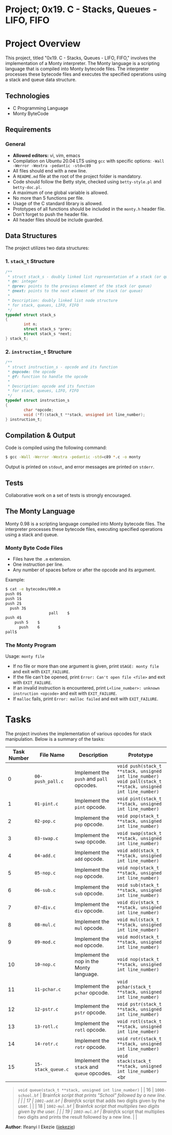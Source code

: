 # Project; 0x19. C - Stacks, Queues - LIFO, FIFO

# Project Overview
This project, titled "0x19. C - Stacks, Queues - LIFO, FIFO," involves the implementation of a Monty interpreter. The Monty language is a scripting language that is compiled into Monty bytecode files. The interpreter processes these bytecode files and executes the specified operations using a stack and queue data structure.

## Technologies
- C Programming Language
- Monty ByteCode

## Requirements

### General

- **Allowed editors:** vi, vim, emacs
- Compilation on Ubuntu 20.04 LTS using `gcc` with specific options: `-Wall -Werror -Wextra -pedantic -std=c89`
- All files should end with a new line.
- A `README.md` file at the root of the project folder is mandatory.
- Code should follow the Betty style, checked using `betty-style.pl` and `betty-doc.pl`.
- A maximum of one global variable is allowed.
- No more than 5 functions per file.
- Usage of the C standard library is allowed.
- Prototypes of all functions should be included in the `monty.h` header file.
- Don't forget to push the header file.
- All header files should be include guarded.



## Data Structures
The project utilizes two data structures:

### 1. `stack_t` Structure

```c
/**
 * struct stack_s - doubly linked list representation of a stack (or queue)
 * @n: integer
 * @prev: points to the previous element of the stack (or queue)
 * @next: points to the next element of the stack (or queue)
 *
 * Description: doubly linked list node structure
 * for stack, queues, LIFO, FIFO
 */
typedef struct stack_s
{
        int n;
        struct stack_s *prev;
        struct stack_s *next;
} stack_t;
```

### 2. `instruction_t` Structure
```c
/**
 * struct instruction_s - opcode and its function
 * @opcode: the opcode
 * @f: function to handle the opcode
 *
 * Description: opcode and its function
 * for stack, queues, LIFO, FIFO
 */
typedef struct instruction_s
{
        char *opcode;
        void (*f)(stack_t **stack, unsigned int line_number);
} instruction_t;
```

## Compilation & Output
Code is compiled using the following command:

```bash
$ gcc -Wall -Werror -Wextra -pedantic -std=c89 *.c -o monty
```

Output is printed on `stdout`, and error messages are printed on `stderr`.

## Tests
Collaborative work on a set of tests is strongly encouraged.

## The Monty Language
Monty 0.98 is a scripting language compiled into Monty bytecode files. The interpreter processes these bytecode files, executing specified operations using a stack and queue.

### Monty Byte Code Files
- Files have the `.m` extension.
- One instruction per line.
- Any number of spaces before or after the opcode and its argument.

Example:
```bash
$ cat -e bytecodes/000.m
push 0$
push 1$
push 2$
  push 3$
                   pall    $
push 4$
    push 5    $
      push    6        $
pall$
```

### The Monty Program
Usage: `monty file`

- If no file or more than one argument is given, print `USAGE: monty file` and exit with `EXIT_FAILURE`.
- If the file can't be opened, print `Error: Can't open file <file>` and exit with `EXIT_FAILURE`.
- If an invalid instruction is encountered, print `L<line_number>: unknown instruction <opcode>` and exit with `EXIT_FAILURE`.
- If `malloc` fails, print `Error: malloc failed` and exit with `EXIT_FAILURE`.


# Tasks
The project involves the implementation of various opcodes for stack manipulation. Below is a summary of the tasks:

| Task Number | File Name       | Description                                                      | Prototype                                          |
|-------------|-----------------|------------------------------------------------------------------|----------------------------------------------------|
| 0           | `00-push_pall.c` | Implement the `push` and `pall` opcodes.                        | `void push(stack_t **stack, unsigned int line_number)`<br>`void pall(stack_t **stack, unsigned int line_number)` |
| 1           | `01-pint.c`      | Implement the `pint` opcode.                                     | `void pint(stack_t **stack, unsigned int line_number)`|
| 2           | `02-pop.c`       | Implement the `pop` opcode.                                      | `void pop(stack_t **stack, unsigned int line_number)` |
| 3           | `03-swap.c`      | Implement the `swap` opcode.                                     | `void swap(stack_t **stack, unsigned int line_number)`|
| 4           | `04-add.c`       | Implement the `add` opcode.                                      | `void add(stack_t **stack, unsigned int line_number)` |
| 5           | `05-nop.c`       | Implement the `nop` opcode.                                      | `void nop(stack_t **stack, unsigned int line_number)` |
| 6           | `06-sub.c`       | Implement the `sub` opcode.                                      | `void sub(stack_t **stack, unsigned int line_number)` |
| 7           | `07-div.c`       | Implement the `div` opcode.                                      | `void div(stack_t **stack, unsigned int line_number)` |
| 8           | `08-mul.c`       | Implement the `mul` opcode.                                      | `void mul(stack_t **stack, unsigned int line_number)` |
| 9           | `09-mod.c`       | Implement the `mod` opcode.                                      | `void mod(stack_t **stack, unsigned int line_number)` |
| 10          | `10-nop.c`  	 | Implement the nop in the Monty language.                         | `void nop(stack_t **stack, unsigned int line_number)` |
| 11          | `11-pchar.c`     | Implement the `pchar` opcode.                                    | `void pchar(stack_t **stack, unsigned int line_number)` |
| 12          | `12-pstr.c`      | Implement the `pstr` opcode.                                     | `void pstr(stack_t **stack, unsigned int line_number)`  |
| 13          | `13-rotl.c`      | Implement the `rotl` opcode.                                     | `void rotl(stack_t **stack, unsigned int line_number)` |
| 14          | `14-rotr.c`      | Implement the `rotr` opcode.                                     | `void rotr(stack_t **stack, unsigned int line_number)` |
| 15          | `15-stack_queue.c` | Implement the `stack` and `queue` opcodes.                     | `void stack(stack_t **stack, unsigned int line_number)`<br

>`void queue(stack_t **stack, unsigned int line_number)` |
| 16          | `1000-school.bf` | Brainf*ck script that prints "School" followed by a new line.   | |
| 17          | `1001-add.bf`    | Brainf*ck script that adds two digits given by the user.        | |
| 18          | `1002-mul.bf`    | Brainf*ck script that multiplies two digits given by the user.  | |
| 19          | `1003-mul.bf`    | Brainf*ck script that multiplies two digits and prints the result followed by a new line. | |

**Author**: Ifeanyi I Ekezie ([iiekezie](https://github.com/iiekezie))
